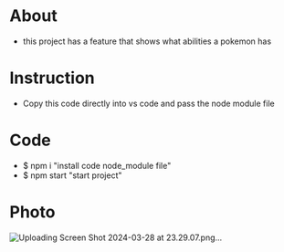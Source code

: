 # About
- this project has a feature that shows what abilities a pokemon has


# Instruction 
- Copy this code directly into vs code and pass the node module file

# Code
- $ npm i "install code node_module file"
- $ npm start "start project"

# Photo
![Uploading Screen Shot 2024-03-28 at 23.29.07.png…]()


